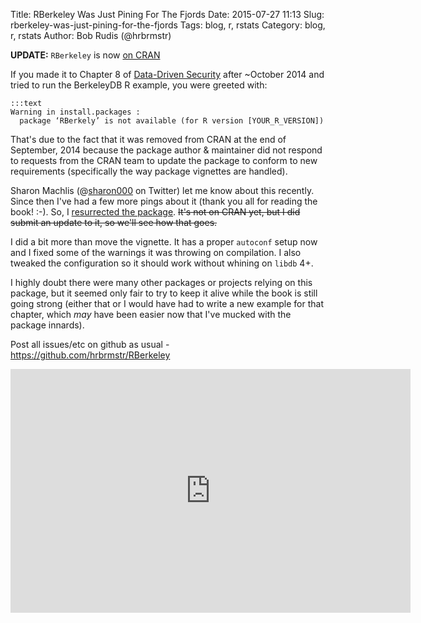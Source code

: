 Title: RBerkeley Was Just Pining For The Fjords
Date: 2015-07-27 11:13
Slug: rberkeley-was-just-pining-for-the-fjords
Tags: blog, r, rstats
Category: blog, r, rstats
Author: Bob Rudis (@hrbrmstr)

<b>UPDATE:</b> `RBerkeley` is now [on CRAN](https://cran.r-project.org/web/packages/RBerkeley/index.html)

If you made it to Chapter 8 of [Data-Driven Security](http://dds.ec/amzn) after ~October 2014 and tried to run the BerkeleyDB R example, you were greeted with:

    :::text
    Warning in install.packages :
      package ‘RBerkely’ is not available (for R version [YOUR_R_VERSION])

That's due to the fact that it was removed from CRAN at the end of September, 2014 because the package author & maintainer did not respond to requests from the CRAN team to update the package to conform to new requirements (specifically the way package vignettes are handled).

Sharon Machlis (@[sharon000](https://twitter.com/sharon000) on Twitter) let me know about this recently. Since then I've had a few more pings about it (thank you all for reading the book! :-). So, I [resurrected the package](https://github.com/hrbrmstr/RBerkeley). <strike>It's not on CRAN yet, but I did submit an update to it, so we'll see how that goes.</strike>

I did a bit more than move the vignette. It has a proper `autoconf` setup now and I fixed some of the warnings it was throwing on compilation. I also tweaked the configuration so it should work without whining on `libdb` 4+. 

I highly doubt there were many other packages or projects relying on this package, but it seemed only fair to try to keep it alive while the book is still going strong (either that or I would have had to write a new example for that chapter, which _may_ have been easier now that I've mucked with the package innards).

Post all issues/etc on github as usual - https://github.com/hrbrmstr/RBerkeley

<iframe width="640" height="390" src="https://www.youtube.com/embed/npjOSLCR2hE" frameborder="0" allowfullscreen></iframe>
